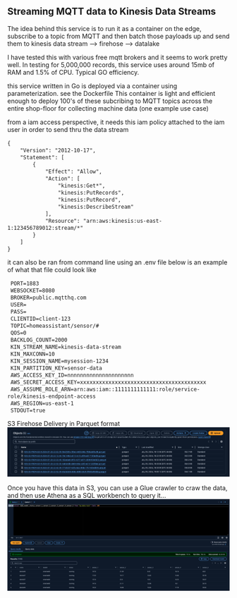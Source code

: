 ## Streaming MQTT data to Kinesis Data Streams

The idea behind  this service is to run it as a container on the edge, subscribe to a topic from MQTT and then batch those payloads up and send them to kinesis data stream --> firehose --> datalake

I have tested this with various free mqtt brokers and it seems to work pretty well. In testing for 5,000,000 records, this service uses around 15mb of RAM and 1.5% of CPU. Typical GO efficiency.

this service written in Go is deployed via a container using parameterization.
see the Dockerfile
This container is light and efficient enough to deploy 100's of these subcribing to MQTT topics across the entire shop-floor for collecting machine data (one example use case)
  
from a iam access perspective, it needs this iam policy attached to the iam user in order
to send thru the data stream

```
{
    "Version": "2012-10-17",
    "Statement": [
        {
            "Effect": "Allow",
            "Action": [
                "kinesis:Get*",
                "kinesis:PutRecords",
                "kinesis:PutRecord",
                "kinesis:DescribeStream"
            ],
            "Resource": "arn:aws:kinesis:us-east-1:123456789012:stream/*"
        }
    ]
}
```

it can also be ran from command line using an .env file
below is an example of what that file could look like

```console
 PORT=1883
 WEBSOCKET=8080
 BROKER=public.mqtthq.com
 USER=
 PASS=
 CLIENTID=client-123
 TOPIC=homeassistant/sensor/#
 QOS=0
 BACKLOG_COUNT=2000
 KIN_STREAM_NAME=kinesis-data-stream
 KIN_MAXCONN=10
 KIN_SESSION_NAME=mysession-1234
 KIN_PARTITION_KEY=sensor-data
 AWS_ACCESS_KEY_ID=nnnnnnnnnnnnnnnnnnnnn
 AWS_SECRET_ACCESS_KEY=xxxxxxxxxxxxxxxxxxxxxxxxxxxxxxxxxxxxxxxx
 AWS_ASSUME_ROLE_ARN=arn:aws:iam::1111111111111:role/service-role/kinesis-endpoint-access
 AWS_REGION=us-east-1
 STDOUT=true
```


S3 Firehose Delivery in Parquet format
![S3 Files ](img/s3.png)

Once you have this data in S3, you can use a Glue crawler to craw the data, and then use Athena as a SQL workbench to query it...
![Athena](img/athena-2.png)
